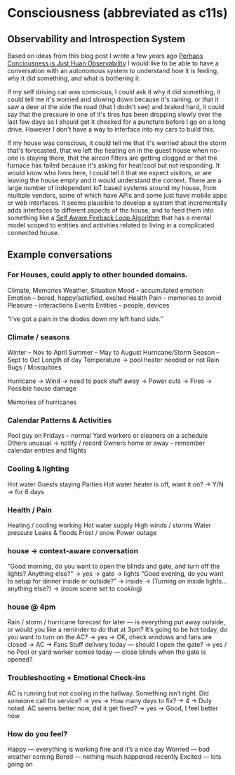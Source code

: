 # Consciousness (abbreviated as c11s)
## Observability and Introspection System

Based on ideas from this blog post I wrote a few years ago [Perhaps Conciousness is Just Huan Observability](https://medium.com/@adrianco/perhaps-consciousness-is-just-human-observability-84dfda40d70f) I would like to be able to have a conversation with an autonomous system to understand how it is feeling, why it did something, and what is bothering it.

If my self driving car was conscious, I could ask it why it did something, it could tell me it's worried and slowing down because it's raining, or that it saw a deer at the side the road (that I dodn't see) and braked hard, it could say that the pressure in one of it's tires has been dropping slowly over the last few days so I should get it checked for a puncture before I go on a long drive. However I don't have a way to interface into my cars to build this.

If my house was conscious, it could tell me that it's worried about the storm that's forecasted, that we left the heating on in the guest house when no-one is staying there, that the aircon filters are getting clogged or that the furnace has failed because it's asking for heat/cool but not responding. It would know who lives here, I could tell it that we expect visitors, or are leaving the house empty and it would understand the context. There are a large number of independent IoT based systems around my house, from multiple vendors, some of which have APIs and some just have mobile apps or web interfaces. It seems plausible to develop a system that incrementally adds interfaces to different aspects of the house, and to feed them into something like a [Self Aware Feeback Loop Algorithm](https://github.com/ruvnet/safla) that has a mental model scoped to entities and activities related to living in a  complicated connected house.

## Example conversations

### For Houses, could apply to other bounded domains.
Climate, Memories
Weather, Situation
Mood – accumulated emotion
Emotion – bored, happy/satisfied, excited
Health
Pain – memories to avoid
Pleasure – interactions
Events
Entities – people, devices

“I’ve got a pain in the diodes down my left hand side.”

### Climate / seasons
Winter – Nov to April
Summer – May to August
Hurricane/Storm Season – Sept to Oct
Length of day
Temperature → pool heater needed or not
Rain
Bugs / Mosquitoes

Hurricane
→ Wind → need to pack stuff away
→ Power cuts
→ Fires
→ Possible house damage

Memories of hurricanes

### Calendar Patterns & Activities

Pool guy on Fridays – normal
Yard workers or cleaners on a schedule
Others unusual → notify / record
Owners home or away – remember calendar entries and flights

### Cooling & lighting
Hot water
Guests staying
Parties
Hot water heater is off, want it on? → Y/N → for 6 days


### Health / Pain
Heating / cooling working
Hot water supply
High winds / storms
Water pressure
Leaks & floods
Frost / snow
Power outage

### house → context-aware conversation
“Good morning, do you want to open the blinds and gate, and turn off the lights? Anything else?”
→ yes → gate → lights
“Good evening, do you want to setup for dinner inside or outside?”
→ inside
→ (Turning on inside lights... anything else?)
→ (room scene set to cooking)

### house @ 4pm
Rain / storm / hurricane forecast for later — is everything put away outside, or would you like a reminder to do that at 3pm?
It’s going to be hot today, do you want to turn on the AC?
→ yes → OK, check windows and fans are closed
→ AC
→ Fans
Stuff delivery today — should I open the gate?
→ yes / no
Pool or yard worker comes today — close blinds when the gate is opened?

### Troubleshooting + Emotional Check-ins
AC is running but not cooling in the hallway. Something isn’t right. Did someone call for service?
→ yes
→ How many days to fix? → 4
→ Duly noted.
AC seems better now, did it get fixed?
→ yes
→ Good, I feel better now.

### How do you feel?
Happy — everything is working fine and it’s a nice day
Worried — bad weather coming
Bored — nothing much happened recently
Excited — lots going on


